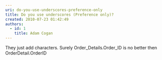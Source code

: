```yaml
---
uri: do-you-use-underscores-preference-only
title: Do you use underscores (Preference only)?
created: 2010-07-23 01:42:49
authors:
  - id: 1
    title: Adam Cogan
---
```





<span class='intro'> They just add characters. Surely Order_Details.Order_ID is no better then OrderDetail.OrderID 
 </span>




